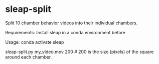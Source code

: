 # sleap-split
Split 10 chamber behavior videos into their individual chambers.

Requirements: Install sleap in a conda environment before 

Usage:
conda activate sleap

sleap-split.py my_video.mov 200 # 200 is the size (pixels) of the square around each chamber.
